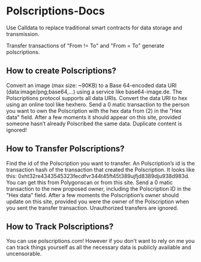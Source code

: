 # Polscriptions-Docs

Use Calldata to replace traditional smart contracts for data storage and transmission.

Transfer transactions of "From != To" and "From = To" generate polscriptions.

## How to create Polscriptions?

Convert an image (max size: ~90KB) to a Base 64-encoded data URI (data:image/png;base64,...) using a service like base64-image.de. The Polscriptions protocol supports all data URIs.
Convert the data URI to hex using an online tool like hexhero.
Send a 0 matic transaction to the person you want to own the Polscription with the hex data from (2) in the "Hex data" field.
After a few moments it should appear on this site, provided someone hasn’t already Polscribed the same data. Duplicate content is ignored!

## How to Transfer Polscriptions?

Find the id of the Polscription you want to transfer. An Polscription’s id is the transaction hash of the transaction that created the Polscription. It looks like this: 0xht32re4343545323fecdfvr344t45ft45t389ujfjd8389dju938d983d. You can get this from Polygonscan or from this site.
Send a 0 matic transaction to the new proposed owner, including the Polscription ID in the "Hex data" field.
After a few moments the Polscription’s owner should update on this site, provided you were the owner of the Polscription when you sent the transfer transaction. Unauthorized transfers are ignored.

## How to Track Polscriptions?

You can use polscriptions.com! However if you don’t want to rely on me you can track things yourself as all the necessary data is publicly available and uncensorable.
